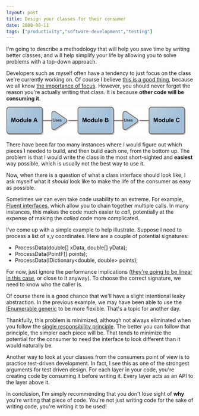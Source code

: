 ```yaml
---
layout: post
title: Design your classes for their consumer
date: 2008-08-11
tags: ["productivity","software-development","testing"]
---
```


I'm going to describe a methodology that will help you save time by writing better classes, and will help simplify your life by allowing you to solve problems with a top-down approach.

Developers such as myself often have a tendency to just focus on the class we're currently working on. Of course I believe [this is a good thing](http://www.ytechie.com/2008/07/programming-for-someone-with-blinders.html), because we all know [the importance of focus](http://www.ytechie.com/2008/05/focus-is-the-key-to-success/). However, you should never forget the reason you're actually writing that class. It is because **other code will be consuming it**.

![Consumer-Approach](consumer-approach-thumb.gif)

There have been far too many instances where I would figure out which pieces I needed to build, and then build each one, from the bottom up. The problem is that I would write the class in the most short-sighted and **easiest** way possible, which is usually not the best way to use it.

Now, when there is a question of what a class interface should look like, I ask myself what it _should_ look like to make the life of the consumer as easy as possible.

Sometimes we can even take code usability to an extreme. For example, [Fluent interfaces](http://en.wikipedia.org/wiki/Fluent_interface), which allow you to chain together multiple calls. In many instances, this makes the code much easier to _call_, potentially at the expense of making the _called_ code more complicated.

I've come up with a simple example to help illustrate. Suppose I need to process a list of x,y coordinates. Here are a couple of potential signatures:

* ProcessData(double[] xData, double[] yData);
* ProcessData(PointF[] points);
* ProcessData(IDictionary<double, double> points); 

For now, just ignore the performance implications ([they're going to be linear in this case](http://en.wikipedia.org/wiki/Big_O_notation#Orders_of_common_functions), or close to it anyway). To choose the correct signature, we need to know who the caller is.

Of course there is a good chance that we'll have a slight intentional leaky abstraction. In the previous example, we may have been able to use the [IEnumerable generic](http://msdn.microsoft.com/en-us/library/9eekhta0.aspx) to be more flexible. That's a topic for another day.

Thankfully, this problem is minimized, although not always eliminated when you follow the [single responsibility principle](http://en.wikipedia.org/wiki/Single_responsibility_principle). The better you can follow that principle, the simpler each piece will be. That tends to minimize the potential for the consumer to need the interface to look different than it would naturally be.

Another way to look at your classes from the consumers point of view is to practice test-driven development. In fact, I see this as one of the strongest arguments for test driven design. For each layer in your code, you're creating code by consuming it before writing it. Every layer acts as an API to the layer above it.

In conclusion, I'm simply recommending that you don't lose sight of **why** you're writing that piece of code. You're not just writing code for the sake of writing code, you're writing it to be used!